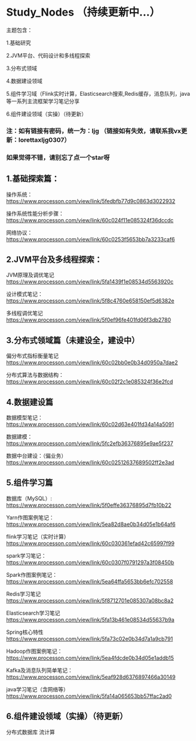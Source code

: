 # Study_Nodes （持续更新中...）
主题包含：

  1.基础研究
  
  2.JVM平台、代码设计和多线程探索
  
  3.分布式领域
  
  4.数据建设领域
  
  5.组件学习域（Flink实时计算，Elasticsearch搜索,Redis缓存，消息队列，java等一系列主流框架学习笔记分享
  
  6.组件建设领域（实操）（待更新）
  

### 注：如有链接有密码，统一为：ljg  （链接如有失效，请联系我vx更新：lorettaxljg0307）
### 如果觉得不错，请别忘了点一个star呀

## 1.基础探索篇：

  操作系统：
  https://www.processon.com/view/link/5fedbfb77d9c0863d3022932

  操作系统性能分析步骤：
  https://www.processon.com/view/link/60c024f11e085324f36dccdc

  网络协议：
  https://www.processon.com/view/link/60c0253f5653bb7a3233caf6

## 2.JVM平台及多线程探索：

  JVM原理及调优笔记
  https://www.processon.com/view/link/5fa1439f1e08534d5563920c

  设计模式笔记：
  https://www.processon.com/view/link/5f8c4760e658150ef5d6382e

  多线程调优笔记
  https://www.processon.com/view/link/5f0ef96fe401fd06f3db2780

## 3.分布式领域篇（未建设全，建设中）

  偏分布式指标衡量笔记
  https://www.processon.com/view/link/60c02bb0e0b34d0950a7dae2
  
  分布式算法与数据结构：
  https://www.processon.com/view/link/60c02f2c1e085324f36e2fcd

## 4.数据建设篇

  数据模型笔记：
  https://www.processon.com/view/link/60c02d63e401fd34a14a5091
  
  数据建模：
  https://www.processon.com/view/link/5fc2efb36376895e9ae5f237
  
  数据中台建设：（偏业务）
  https://www.processon.com/view/link/60c02512637689502ff2e3ad

## 5.组件学习篇

   数据库（MySQL）:
   https://www.processon.com/view/link/5f0effe36376895d7fb10b22

  Yarn作图案例笔记：
  https://www.processon.com/view/link/5ea82d8ae0b34d05e1b64af6

  flink学习笔记（实时计算）
  https://www.processon.com/view/link/60c030361efad42c65997f99
  
  spark学习笔记：
  https://www.processon.com/view/link/60c0307f0791297a3f08450b
  
  Spark作图案例笔记：
  https://www.processon.com/view/link/5ea64ffa5653bb6efc702558
  
  Redis学习笔记
  https://www.processon.com/view/link/5f8712701e085307a08bc8a2

  Elasticsearch学习笔记
  https://www.processon.com/view/link/5fa13b461e08534d55637b9a

  Spring核心特性
  https://www.processon.com/view/link/5fa73c02e0b34d7a1a9cb791


  Hadoop作图案例笔记：
  https://www.processon.com/view/link/5ea4fdcde0b34d05e1addb15

  Kafka及消息队列简单笔记： 
  https://www.processon.com/view/link/5eaf928d6376897466a30149

  java学习笔记（含网络等）
  https://www.processon.com/view/link/5fa14a065653bb57ffac2ad0


## 6.组件建设领域（实操）（待更新）
分布式数据库
流计算
